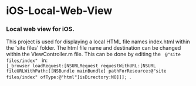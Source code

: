 <h1>iOS-Local-Web-View</h1>

<h3>Local web view for iOS. </h3>

This project is used for displaying a local HTML file names index.html within the 'site files' folder. The html file name and destination can be changed within the ViewController.m file. This can be done by editing the <code> @"site files/index" </code> in:
<code> [_browser loadRequest:[NSURLRequest requestWithURL:[NSURL fileURLWithPath:[[NSBundle mainBundle] pathForResource:@"site files/index" ofType:@"html"]isDirectory:NO]]]; </code>.
